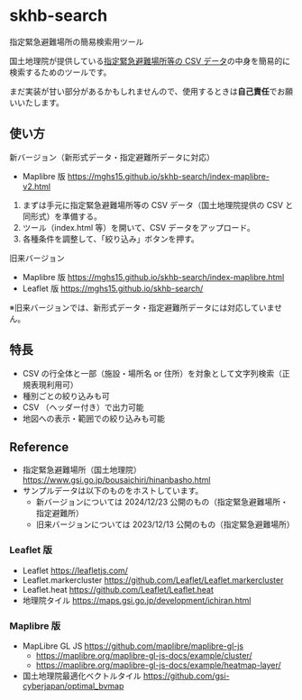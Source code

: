 # skhb-search
指定緊急避難場所の簡易検索用ツール

国土地理院が提供している[指定緊急避難場所等の CSV データ](https://www.gsi.go.jp/bousaichiri/hinanbasho.html)の中身を簡易的に検索するためのツールです。

まだ実装が甘い部分があるかもしれませんので、使用するときは**自己責任**でお願いいたします。

## 使い方
新バージョン（新形式データ・指定避難所データに対応）
* Maplibre 版 https://mghs15.github.io/skhb-search/index-maplibre-v2.html

1. まずは手元に指定緊急避難場所等の CSV データ（国土地理院提供の CSV と同形式）を準備する。
2. ツール（index.html 等）を開いて、CSV データをアップロード。
3. 各種条件を調整して、「絞り込み」ボタンを押す。

旧来バージョン
* Maplibre 版 https://mghs15.github.io/skhb-search/index-maplibre.html
* Leaflet 版 https://mghs15.github.io/skhb-search/

※旧来バージョンでは、新形式データ・指定避難所データには対応していません。

## 特長
* CSV の行全体と一部（施設・場所名 or 住所）を対象として文字列検索（正規表現利用可）
* 種別ごとの絞り込みも可
* CSV （ヘッダー付き）で出力可能
* 地図への表示・範囲での絞り込みも可能

## Reference
* 指定緊急避難場所（国土地理院）https://www.gsi.go.jp/bousaichiri/hinanbasho.html
 * サンプルデータは以下のものをホストしています。
   * 新バージョンについては 2024/12/23 公開のもの（指定緊急避難場所・指定避難所）
   * 旧来バージョンについては 2023/12/13 公開のもの（指定緊急避難場所）

### Leaflet 版
* Leaflet https://leafletjs.com/
* Leaflet.markercluster https://github.com/Leaflet/Leaflet.markercluster
* Leaflet.heat https://github.com/Leaflet/Leaflet.heat
* 地理院タイル https://maps.gsi.go.jp/development/ichiran.html

### Maplibre 版
* MapLibre GL JS https://github.com/maplibre/maplibre-gl-js
  * https://maplibre.org/maplibre-gl-js-docs/example/cluster/
  * https://maplibre.org/maplibre-gl-js-docs/example/heatmap-layer/
* 国土地理院最適化ベクトルタイル https://github.com/gsi-cyberjapan/optimal_bvmap

